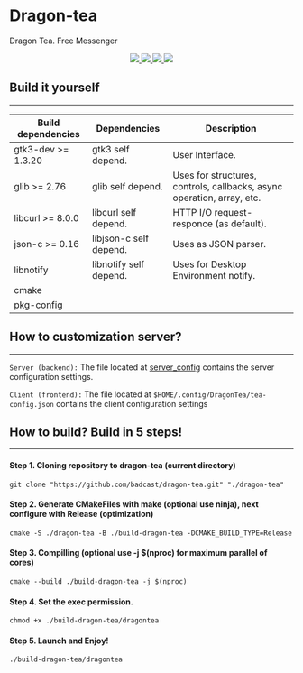 # Dragon-tea
Dragon Tea. Free Messenger

<p align="center">
    <a href="https://github.com/badcast/dragon-tea/tags">
        <img src="https://img.shields.io/badge/GUI-GTK3-52a381">
    </a>
    <a href="https://github.com/badcast/dragon-tea/tags">
        <img src="https://img.shields.io/badge/STD-glib2-941F6E">
    </a>
    <a href="https://github.com/badcast/dragon-tea/tags">
        <img src="https://img.shields.io/badge/NET-libcurl-blue">
    </a>
    <a href="https://github.com/badcast/dragon-tea/tags">
        <img src="https://img.shields.io/badge/JSON-libjson--c-941F6E">
    </a>
</p>

## Build it yourself
-----

| Build dependencies    | Dependencies           | Description                                                                                  |
|-----------------------|------------------------|----------------------------------------------------------------------------------------------|
| gtk3-dev >= 1.3.20    | gtk3 self depend.      | User Interface.                                                                              |
| glib >= 2.76          | glib self depend.      | Uses for structures, controls, callbacks, async operation, array, etc.                       |
| libcurl >= 8.0.0      | libcurl self depend.   | HTTP I/O request-responce (as default).                                                      |
| json-c >= 0.16        | libjson-c self depend. | Uses as JSON parser.                                                                         |
| libnotify        | libnotify self depend. | Uses for Desktop Environment notify. |
| cmake                 |                        |                                                                                              |
| pkg-config            |                        |                                                                                              |


## How to customization server?
-----

```Server (backend):``` The file located at [server_config](./server-backend/php/server_config.php) contains the server configuration settings.

```Client (frontend):``` The file located at ```$HOME/.config/DragonTea/tea-config.json``` contains the client configuration settings


## How to build? Build in 5 steps!
-----

#### Step 1. Cloning repository to dragon-tea (current directory)

    git clone "https://github.com/badcast/dragon-tea.git" "./dragon-tea"


#### Step 2. Generate CMakeFiles with make (optional use ninja), next configure with Release (optimization)

    cmake -S ./dragon-tea -B ./build-dragon-tea -DCMAKE_BUILD_TYPE=Release


#### Step 3. Compilling (optional use -j $(nproc) for maximum parallel of cores)

    cmake --build ./build-dragon-tea -j $(nproc)


#### Step 4. Set the exec permission. 

    chmod +x ./build-dragon-tea/dragontea


#### Step 5. Launch and Enjoy! 

    ./build-dragon-tea/dragontea
